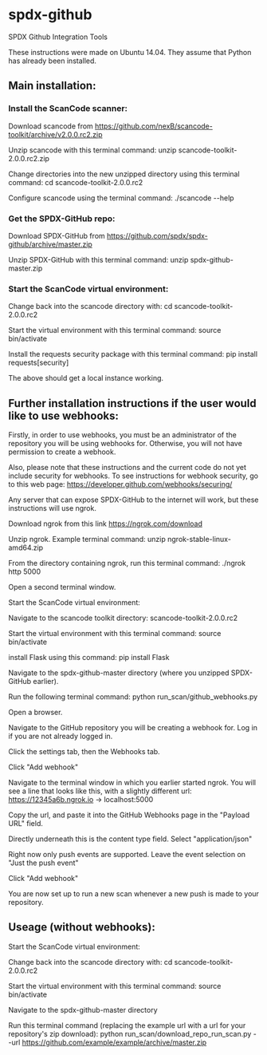 # spdx-github
SPDX Github Integration Tools


These instructions were made on Ubuntu 14.04.  They assume that Python has already been installed.

## Main installation:

### Install the ScanCode scanner:

Download scancode from https://github.com/nexB/scancode-toolkit/archive/v2.0.0.rc2.zip

Unzip scancode with this terminal command: unzip scancode-toolkit-2.0.0.rc2.zip

Change directories into the new unzipped directory using this terminal command: cd scancode-toolkit-2.0.0.rc2

Configure scancode using the terminal command: ./scancode --help


### Get the SPDX-GitHub repo:

Download SPDX-GitHub from https://github.com/spdx/spdx-github/archive/master.zip

Unzip SPDX-GitHub with this terminal command: unzip spdx-github-master.zip


### Start the ScanCode virtual environment:

Change back into the scancode directory with: cd scancode-toolkit-2.0.0.rc2

Start the virtual environment with this terminal command: source bin/activate


Install the requests security package with this terminal command: pip install requests[security]


The above should get a local instance working.  


## Further installation instructions if the user would like to use webhooks:

Firstly, in order to use webhooks, you must be an administrator of the repository you will be using webhooks for.  Otherwise, you will not have permission to create a webhook.

Also, please note that these instructions and the current code do not yet include security for webhooks.  To see instructions for webhook security, go to this web page:  https://developer.github.com/webhooks/securing/

Any server that can expose SPDX-GitHub to the internet will work, but these instructions will use ngrok.

Download ngrok from this link https://ngrok.com/download

Unzip ngrok.  Example terminal command: unzip ngrok-stable-linux-amd64.zip

From the directory containing ngrok, run this terminal command: ./ngrok http 5000

Open a second terminal window.

Start the ScanCode virtual environment:

Navigate to the scancode toolkit directory: scancode-toolkit-2.0.0.rc2

Start the virtual environment with this terminal command: source bin/activate

install Flask using this command: pip install Flask

Navigate to the spdx-github-master directory (where you unzipped SPDX-GitHub earlier).

Run the following terminal command: python run_scan/github_webhooks.py

Open a browser.

Navigate to the GitHub repository you will be creating a webhook for.  Log in if you are not already logged in.

Click the settings tab, then the Webhooks tab.

Click "Add webhook"

Navigate to the terminal window in which you earlier started ngrok.
You will see a line that looks like this, with a slightly different url:
https://12345a6b.ngrok.io -> localhost:5000

Copy the url, and paste it into the GitHub Webhooks page in the "Payload URL" field.

Directly underneath this is the content type field.  Select "application/json"

Right now only push events are supported.  Leave the event selection on "Just the push event"

Click "Add webhook"

You are now set up to run a new scan whenever a new push is made to your repository.


## Useage (without webhooks):

Start the ScanCode virtual environment:

Change back into the scancode directory with: cd scancode-toolkit-2.0.0.rc2

Start the virtual environment with this terminal command: source bin/activate

Navigate to the spdx-github-master directory

Run this terminal command (replacing the example url with a url for your repository's zip download): python run_scan/download_repo_run_scan.py --url https://github.com/example/example/archive/master.zip

